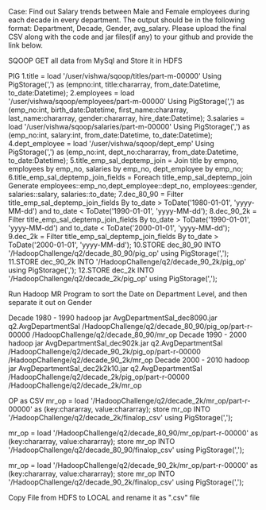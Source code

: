 Case:
Find out Salary trends between Male and Female employees during each decade in every department. The output should be in the following format: Department, Decade, Gender, avg_salary. Please upload the final CSV along with the code and jar files(if any) to your github and provide the link below.

SQOOP
GET all data from MySql and Store it in HDFS

PIG
1.title = load '/user/vishwa/sqoop/titles/part-m-00000' Using PigStorage(',') as (empno:int, title:chararray, from_date:Datetime, to_date:Datetime);
2.employees = load '/user/vishwa/sqoop/employees/part-m-00000' Using PigStorage(',') as (emp_no:int, birth_date:Datetime, first_name:chararray, last_name:chararray, gender:chararray, hire_date:Datetime);
3.salaries = load '/user/vishwa/sqoop/salaries/part-m-00000' Using PigStorage(',') as (emp_no:int, salary:int, from_date:Datetime, to_date:Datetime);
4.dept_employee = load '/user/vishwa/sqoop/dept_emp' Using PigStorage(',') as (emp_no:int, dept_no:chararray, from_date:Datetime, to_date:Datetime);
5.title_emp_sal_deptemp_join = Join title by empno, employees by emp_no, salaries by emp_no, dept_employee by emp_no; 
6.title_emp_sal_deptemp_join_fields = Foreach title_emp_sal_deptemp_join Generate employees::emp_no,dept_employee::dept_no, employees::gender, salaries::salary, salaries::to_date;
7.dec_80_90 = Filter title_emp_sal_deptemp_join_fields By to_date > ToDate('1980-01-01', 'yyyy-MM-dd') and to_date < ToDate('1990-01-01', 'yyyy-MM-dd');
8.dec_90_2k = Filter title_emp_sal_deptemp_join_fields By to_date > ToDate('1990-01-01', 'yyyy-MM-dd') and to_date < ToDate('2000-01-01', 'yyyy-MM-dd');
9.dec_2k = Filter title_emp_sal_deptemp_join_fields By to_date > ToDate('2000-01-01', 'yyyy-MM-dd');
10.STORE dec_80_90 INTO '/HadoopChallenge/q2/decade_80_90/pig_op' using PigStorage(',');
11.STORE dec_90_2k INTO '/HadoopChallenge/q2/decade_90_2k/pig_op' using PigStorage(',');
12.STORE dec_2k INTO '/HadoopChallenge/q2/decade_2k/pig_op' using PigStorage(',');

Run Hadoop MR Program to sort the Date on Department Level, and then separate it out on Gender

Decade 1980 - 1990
hadoop jar AvgDepartmentSal_dec8090.jar q2.AvgDepartmentSal /HadoopChallenge/q2/decade_80_90/pig_op/part-r-00000 /HadoopChallenge/q2/decade_80_90/mr_op
Decade 1990 - 2000
hadoop jar AvgDepartmentSal_dec902k.jar q2.AvgDepartmentSal /HadoopChallenge/q2/decade_90_2k/pig_op/part-r-00000 /HadoopChallenge/q2/decade_90_2k/mr_op
Decade 2000 - 2010
hadoop jar AvgDepartmentSal_dec2k2k10.jar q2.AvgDepartmentSal /HadoopChallenge/q2/decade_2k/pig_op/part-r-00000 /HadoopChallenge/q2/decade_2k/mr_op

OP as CSV
mr_op = load '/HadoopChallenge/q2/decade_2k/mr_op/part-r-00000' as (key:chararray, value:chararray);
store mr_op INTO '/HadoopChallenge/q2/decade_2k/finalop_csv' using PigStorage(',');

mr_op = load '/HadoopChallenge/q2/decade_80_90/mr_op/part-r-00000' as (key:chararray, value:chararray);
store mr_op INTO '/HadoopChallenge/q2/decade_80_90/finalop_csv' using PigStorage(',');

mr_op = load '/HadoopChallenge/q2/decade_90_2k/mr_op/part-r-00000' as (key:chararray, value:chararray);
store mr_op INTO '/HadoopChallenge/q2/decade_90_2k/finalop_csv' using PigStorage(',');


Copy File from HDFS to LOCAL and rename it as ".csv" file
